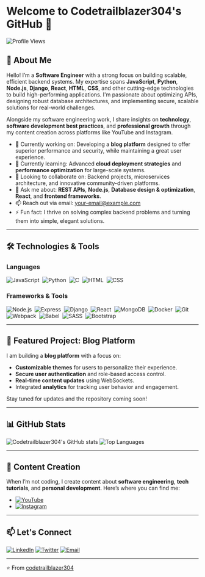 # Welcome to Codetrailblazer304's GitHub 👋

![Profile Views](https://komarev.com/ghpvc/?username=codetrailblazer304&style=flat-square)

## 🚀 About Me

Hello! I’m a **Software Engineer** with a strong focus on building scalable, efficient backend systems. My expertise spans **JavaScript**, **Python**, **Node.js**, **Django**, **React**, **HTML**, **CSS**, and other cutting-edge technologies to build high-performing applications. I'm passionate about optimizing APIs, designing robust database architectures, and implementing secure, scalable solutions for real-world challenges.

Alongside my software engineering work, I share insights on **technology**, **software development best practices**, and **professional growth** through my content creation across platforms like YouTube and Instagram.

- 🔭 Currently working on: Developing a **blog platform** designed to offer superior performance and security, while maintaining a great user experience.
- 🌱 Currently learning: Advanced **cloud deployment strategies** and **performance optimization** for large-scale systems.
- 👯 Looking to collaborate on: Backend projects, microservices architecture, and innovative community-driven platforms.
- 💬 Ask me about: **REST APIs**, **Node.js**, **Database design & optimization**, **React**, and **frontend frameworks**.
- 📫 Reach out via email: [your-email@example.com](mailto:your-email@example.com)
- ⚡ Fun fact: I thrive on solving complex backend problems and turning them into simple, elegant solutions.

---

## 🛠️ Technologies & Tools

### Languages
![JavaScript](https://img.shields.io/badge/-JavaScript-05122A?style=flat&logo=javascript)&nbsp;
![Python](https://img.shields.io/badge/-Python-05122A?style=flat&logo=python)&nbsp;
![C](https://img.shields.io/badge/-C-05122A?style=flat&logo=c)&nbsp;
![HTML](https://img.shields.io/badge/-HTML-05122A?style=flat&logo=html5)&nbsp;
![CSS](https://img.shields.io/badge/-CSS-05122A?style=flat&logo=css3)&nbsp;

### Frameworks & Tools
![Node.js](https://img.shields.io/badge/-Node.js-05122A?style=flat&logo=node.js)&nbsp;
![Express](https://img.shields.io/badge/-Express.js-05122A?style=flat&logo=express)&nbsp;
![Django](https://img.shields.io/badge/-Django-05122A?style=flat&logo=django)&nbsp;
![React](https://img.shields.io/badge/-React-05122A?style=flat&logo=react)&nbsp;
![MongoDB](https://img.shields.io/badge/-MongoDB-05122A?style=flat&logo=mongodb)&nbsp;
![Docker](https://img.shields.io/badge/-Docker-05122A?style=flat&logo=docker)&nbsp;
![Git](https://img.shields.io/badge/-Git-05122A?style=flat&logo=git)&nbsp;
![Webpack](https://img.shields.io/badge/-Webpack-05122A?style=flat&logo=webpack)&nbsp;
![Babel](https://img.shields.io/badge/-Babel-05122A?style=flat&logo=babel)&nbsp;
![SASS](https://img.shields.io/badge/-SASS-05122A?style=flat&logo=sass)&nbsp;
![Bootstrap](https://img.shields.io/badge/-Bootstrap-05122A?style=flat&logo=bootstrap)&nbsp;

---

## 🌟 Featured Project: Blog Platform

I am building a **blog platform** with a focus on:
- **Customizable themes** for users to personalize their experience.
- **Secure user authentication** and role-based access control.
- **Real-time content updates** using WebSockets.
- Integrated **analytics** for tracking user behavior and engagement.

Stay tuned for updates and the repository coming soon!

---

## 📊 GitHub Stats

![Codetrailblazer304's GitHub stats](https://github-readme-stats.vercel.app/api?username=codetrailblazer304&show_icons=true&theme=radical)
![Top Languages](https://github-readme-stats.vercel.app/api/top-langs/?username=codetrailblazer304&layout=compact&theme=radical)

---

## 🎥 Content Creation

When I’m not coding, I create content about **software engineering**, **tech tutorials**, and **personal development**. Here’s where you can find me:

- [![YouTube](https://img.shields.io/badge/YouTube-%23FF0000.svg?style=flat&logo=youtube&logoColor=white)](https://youtube.com/yourchannel) 
- [![Instagram](https://img.shields.io/badge/Instagram-E4405F?style=flat&logo=instagram&logoColor=white)](https://instagram.com/yourhandle)

---

## 📫 Let's Connect

[![LinkedIn](https://img.shields.io/badge/LinkedIn-0077B5?style=flat&logo=linkedin)](https://www.linkedin.com/in/yourname)
[![Twitter](https://img.shields.io/badge/Twitter-%231DA1F2.svg?style=flat&logo=twitter)](https://twitter.com/CodeTrailblazer)
[![Email](https://img.shields.io/badge/Email-D14836?style=flat&logo=gmail&logoColor=white)](mailto:codetrailblazer304@gmail.com)

---

⭐️ From [codetrailblazer304](https://github.com/codetrailblazer304)

